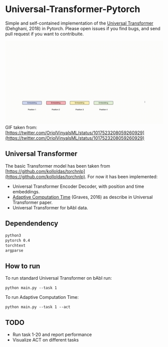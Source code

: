 # Universal-Transformer-Pytorch
Simple and self-contained implementation of the [Universal Transformer](https://arxiv.org/abs/1807.03819) (Dehghani, 2018) in Pytorch. Please open issues if you find bugs, and send pull request if you want to contribuite. 

![](file.gif)
GIF taken from: [https://twitter.com/OriolVinyalsML/status/1017523208059260929](https://twitter.com/OriolVinyalsML/status/1017523208059260929)

## Universal Transformer 
The basic Transformer model has been taken from [https://github.com/kolloldas/torchnlp](https://github.com/kolloldas/torchnlp). For now it has been implemented:

- Universal Transformer Encoder Decoder, with position and time embeddings.
- [Adaptive Computation Time](https://arxiv.org/abs/1603.08983) (Graves, 2016) as describe in Universal Transformer paper. 
- Universal Transformer for bAbI data.  
 
## Dependendency
```
python3
pytorch 0.4
torchtext
argparse
```
## How to run
To run standard Universal Transformer on bAbI run:
```
python main.py --task 1
```
To run Adaptive Computation Time: 
```
python main.py --task 1 --act
```

## TODO
- Run task 1-20 and report performance
- Visualize ACT on different tasks 
